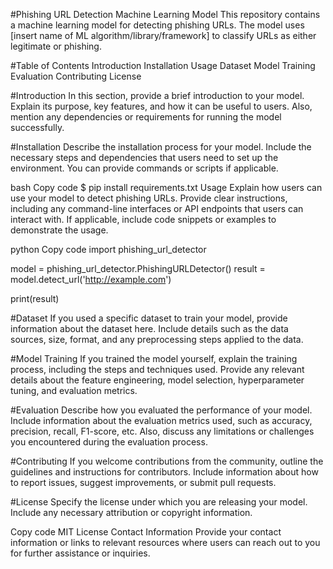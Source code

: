 #Phishing URL Detection Machine Learning Model
This repository contains a machine learning model for detecting phishing URLs. The model uses [insert name of ML algorithm/library/framework] to classify URLs as either legitimate or phishing.

#Table of Contents
Introduction
Installation
Usage
Dataset
Model Training
Evaluation
Contributing
License

#Introduction
In this section, provide a brief introduction to your model. Explain its purpose, key features, and how it can be useful to users. Also, mention any dependencies or requirements for running the model successfully.

#Installation
Describe the installation process for your model. Include the necessary steps and dependencies that users need to set up the environment. You can provide commands or scripts if applicable.

bash
Copy code
$ pip install requirements.txt
Usage
Explain how users can use your model to detect phishing URLs. Provide clear instructions, including any command-line interfaces or API endpoints that users can interact with. If applicable, include code snippets or examples to demonstrate the usage.

python
Copy code
import phishing_url_detector

model = phishing_url_detector.PhishingURLDetector()
result = model.detect_url('http://example.com')

print(result)

#Dataset
If you used a specific dataset to train your model, provide information about the dataset here. Include details such as the data sources, size, format, and any preprocessing steps applied to the data.

#Model Training
If you trained the model yourself, explain the training process, including the steps and techniques used. Provide any relevant details about the feature engineering, model selection, hyperparameter tuning, and evaluation metrics.

#Evaluation
Describe how you evaluated the performance of your model. Include information about the evaluation metrics used, such as accuracy, precision, recall, F1-score, etc. Also, discuss any limitations or challenges you encountered during the evaluation process.

#Contributing
If you welcome contributions from the community, outline the guidelines and instructions for contributors. Include information about how to report issues, suggest improvements, or submit pull requests.

#License
Specify the license under which you are releasing your model. Include any necessary attribution or copyright information.

Copy code
MIT License
Contact Information
Provide your contact information or links to relevant resources where users can reach out to you for further assistance or inquiries.

